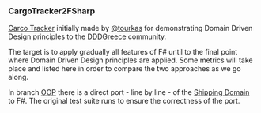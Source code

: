 ### CargoTracker2FSharp

[Carco Tracker](https://github.com/gtourkas/CargoTracker2) initially made by [@tourkas](https://twitter.com/georgetourkas) for demonstrating Domain Driven Design principles to the [DDDGreece](https://meetup.com/dddgreece) community.

The target is to apply gradually all features of F# until to the final point where Domain Driven Design principles are applied. 
Some metrics will take place and listed here in order to compare the two approaches as we go along. 

In branch [OOP](https://github.com/klimisa/CargoTracker2FSharp/tree/oop) there is a direct port - line by line - of the [Shipping Domain](https://github.com/gtourkas/CargoTracker2/tree/master/Domain) to F#. 
The original test suite runs to ensure the correctness of the port.